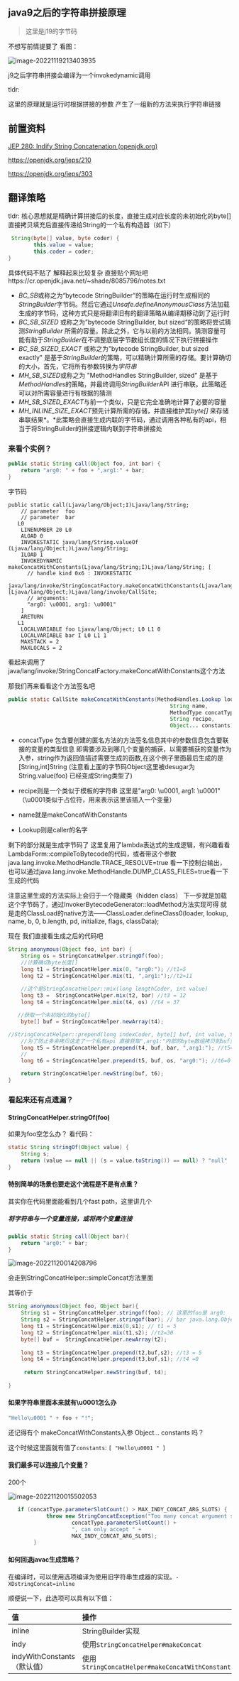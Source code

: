 ## java9之后的字符串拼接原理

> 这里是j19的字节码

不想写前情提要了 看图：

![image-20221119213403935](assets/image-20221119213403935.png)

j9之后字符串拼接会编译为一个invokedynamic调用

tldr:

这里的原理就是运行时根据拼接的参数 产生了一组新的方法来执行字符串链接

## 前置资料

[JEP 280: Indify String Concatenation (openjdk.org)](https://openjdk.org/jeps/280)

https://openjdk.org/jeps/210

https://openjdk.org/jeps/303

## 翻译策略

tldr: 核心思想就是精确计算拼接后的长度，直接生成对应长度的未初始化的byte[]直接拷贝填充后直接传递给String的一个私有构造器（如下）

```java
 String(byte[] value, byte coder) {
        this.value = value;
        this.coder = coder;
}
```

具体代码不贴了 解释起来比较复杂 直接贴个网址吧https://cr.openjdk.java.net/~shade/8085796/notes.txt

- *BC_SB*或称之为“bytecode StringBuilder”的策略在运行时生成相同的*StringBuilder*字节码。然后它通过*Unsafe.defineAnonymousClass*方法加载生成的字节码，这种方式只是将翻译旧有的翻译策略从编译期移动到了运行时
- *BC_SB_SIZED* 或称之为”bytecode StringBuilder, but sized“的策略将尝试猜测*StringBuilder* 所需的容量。除此之外，它与以前的方法相同。猜测容量可能有助于*StringBuilder*在不调整底层字节数组长度的情况下执行拼接操作
- *BC_SB_SIZED_EXACT* 或称之为"bytecode StringBuilder, but sized exactly" 是基于*StringBuilder*的策略，可以精确计算所需的存储。要计算确切的大小，首先，它将所有参数转换为*字符串*
- *MH_SB_SIZED*或称之为 "MethodHandles StringBuilder, sized" 是基于*MethodHandle*s的策略，并最终调用*StringBuilder*API 进行串联。此策略还可以对所需容量进行有根据的猜测
- *MH_SB_SIZED_EXACT*与前一个类似，只是它完全准确地计算了必要的容量
- *MH_INLINE_SIZE_EXACT*预先计算所需的存储，并直接维护其*byte[]* 来存储串联结果*。*此策略会直接生成内联的字节码，通过调用各种私有的api，相当于将StringBuilder的拼接逻辑内联到字符串拼接处

### 来看个实例？

```java
public static String call(Object foo, int bar) {
    return "arg0: " + foo + ",arg1:" + bar;
}
```

字节码

```
public static call(Ljava/lang/Object;I)Ljava/lang/String;
    // parameter  foo
    // parameter  bar
   L0
    LINENUMBER 20 L0
    ALOAD 0
    INVOKESTATIC java/lang/String.valueOf (Ljava/lang/Object;)Ljava/lang/String;
    ILOAD 1
    INVOKEDYNAMIC makeConcatWithConstants(Ljava/lang/String;I)Ljava/lang/String; [
      // handle kind 0x6 : INVOKESTATIC
      java/lang/invoke/StringConcatFactory.makeConcatWithConstants(Ljava/lang/invoke/MethodHandles$Lookup;Ljava/lang/String;Ljava/lang/invoke/MethodType;Ljava/lang/String;[Ljava/lang/Object;)Ljava/lang/invoke/CallSite;
      // arguments:
      "arg0: \u0001, arg1: \u0001"
    ]
    ARETURN
   L1
    LOCALVARIABLE foo Ljava/lang/Object; L0 L1 0
    LOCALVARIABLE bar I L0 L1 1
    MAXSTACK = 2
    MAXLOCALS = 2
```

看起来调用了java/lang/invoke/StringConcatFactory.makeConcatWithConstants这个方法

那我们再来看看这个方法签名吧

```java
public static CallSite makeConcatWithConstants(MethodHandles.Lookup lookup,
                                                   String name,
                                                   MethodType concatType,
                                                   String recipe,
                                                   Object... constants)
```

- concatType 包含要创建的匿名方法的方法签名信息其中的参数信息包含要联接的变量的类型信息  即需要涉及到哪几个变量的捕获，以需要捕获的变量作为入参，string作为返回值描述需要生成的函数,在这个例子里面最后生成的是[String,int]String  (注意看上面的字节码Object这里被desugar为String.value(foo) 已经变成String类型了)

- recipe则是一个类似于模板的字符串 这里是"arg0: \u0001, arg1: \u0001" （\u0001类似于占位符，用来表示这里该插入一个变量）

- name就是makeConcatWithConstants

- Lookup则是caller的名字

剩下的部分就是生成字节码了 这里复用了lambda表达式的生成逻辑，有兴趣看看LambdaForm::compileToBytecode的代码，或者带这个参数java.lang.invoke.MethodHandle.TRACE_RESOLVE=true 看一下控制台输出，也可以通过java.lang.invoke.MethodHandle.DUMP_CLASS_FILES=true看一下生成的代码

  

注意这里生成的方法实际上会归于一个隐藏类（hidden class） 下一步就是加载这个字节码了，通过InvokerBytecodeGenerator::loadMethod方法实现可得 就是走的ClassLoad的native方法——ClassLoader.defineClass0(loader, lookup, name, b, 0, b.length, pd, initialize, flags, classData);

  

现在 我们直接看生成之后的代码吧

  

  ```java
  String anonymous(Object foo, int bar) {
      String os = StringConcatHelper.stringOf(foo);
      //计算确切byte长度[]
      long t1 = StringConcatHelper.mix(0, "arg0:"); //t1=5
      long t2 = StringConcatHelper.mix(t1, ",arg1:");//t2=11
      
      //这个是StringConcatHelper::mix(long lengthCoder, int value)
      long t3 =  StringConcatHelper.mix(t2, bar) //t3 = 12
      long t4 = StringConcatHelper.mix(t4, os) //t4 = 37
  
     //获取一个未初始化的byte[]
      byte[] buf = StringConcatHelper.newArray(t4);
  
  //StringConcatHelper::prepend(long indexCoder, byte[] buf, int value, String prefix) 将int转为char 然后插入,arg1:
      //为了防止多余拷贝这走了一个私有api 直接获取",arg1:"内部的byte数组拷贝到buf里面
      long t5 = StringConcatHelper.prepend(t4, buf, bar, ",arg1:"); //t5=30
      //
      long t6 = StringConcatHelper.prepend(t5, buf, os, "arg0:"); //t6=0
  
      return StringConcatHelper.newString(buf, t6);
  }
  ```

### 看起来还有点遗漏？

#### StringConcatHelper.stringOf(foo) 

如果为foo空怎么办？ 看代码：

```java
static String stringOf(Object value) {
    String s;
    return (value == null || (s = value.toString()) == null) ? "null" : s;
}
```

#### 特别简单的场景也要走这个流程是不是有点重？

其实你在代码里面能看到几个fast path，这里讲几个

##### 将字符串与一个变量连接，或将两个变量连接

```java
public static String call(Object bar){
    return "arg0:" + bar;
}
```

![image-20221120014208796](assets/image-20221120014208796.png)

会走到StringConcatHelper::simpleConcat方法里面

其等价于

```java
String anonymous(Object foo, Object bar){
    String s1 = StringConcatHelper.stringof(foo); // 这里的foo是 arg0:
    String s2 = StringConcatHelper.stringof(bar); // bar java.lang.Object@1d81eb93
    long t1 = StringConcatHelper.mix(0,s1); // t1 = 5
    long t2 = StringConcatHelper.mix(t1,s2); //t2=30
    byte[] buf =  StringConcatHelper.newArray(t2);
    
    long t3 = StringConcatHelper.prepend(t2,buf,s2); //t3 = 5
    long t4 = StringConcatHelper.prepend(t3,buf,s1); //t4 =0
 
     return StringConcatHelper.newString(buf, t4);
    
}
```

#### 如果字符串里面本来就有\u0001怎么办

```java
"Hello\u0001 " + foo + "!";
```

还记得有个 makeConcatWithConstants入参 Object... constants 吗？

这个时候这里面就有值了`constants`: `[ "Hello\u0001 " ]`

#### 我们最多可以连接几个变量？

200个

![image-20221120015502053](assets/image-20221120015502053.png)

```java
   if (concatType.parameterSlotCount() > MAX_INDY_CONCAT_ARG_SLOTS) {
            throw new StringConcatException("Too many concat argument slots: " +
                    concatType.parameterSlotCount() +
                    ", can only accept " +
                    MAX_INDY_CONCAT_ARG_SLOTS);
        }
```

#### 如何回退javac生成策略？

在编译时，可以使用选项编译为使用旧字符串生成器的实现。`-XDstringConcat=inline`

顺便说一下，此选项可以具有以下值：

| 值                          | 操作                                             |
| :-------------------------- | :----------------------------------------------- |
| inline                      | StringBuilder实现                                |
| indy                        | 使用`StringConcatHelper#makeConcat`              |
| indyWithConstants（默认值） | 使用`StringConcatHelper#makeConcatWithConstants` |